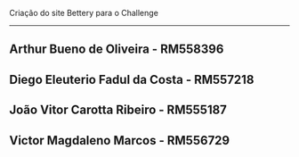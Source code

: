 Criação do site Bettery para o Challenge

---------------------------------------------

Arthur Bueno de Oliveira - RM558396
--------------------------------------
Diego Eleuterio Fadul da Costa - RM557218
--------------------------------------------
João Vitor Carotta Ribeiro - RM555187
--------------------------------------
Victor Magdaleno Marcos - RM556729
------------------------------------
